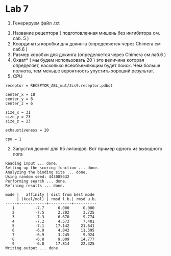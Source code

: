 # Lab 7

1) Генерируем файл .txt  
1. Название рецептора ( подготовленная мишень без ингибитора см. лаб. 5 )  
2. Координаты коробки для докинга (определяется через Chimera см лаб.6 )  
3. Размер коробки для докинга (определяется через Chimera см лаб.6 )  
4. Охват* ( мы будем использовать 20 ) это величина которая определяет, насколько всеобъемлющим будет поиск. Чем больше полнота, тем меньше вероятность упустить хороший результат.  
5. CPU  
```
receptor = RECEPTOR_ABL_mut/3cs9.receptor.pdbqt

center_x = 18
center_y = 8
center_z = 6

size_x = 31
size_y = 23
size_z = 23

exhaustiveness = 20

cpu = 1
```
2) Запустил докинг для 65 лигандов. Вот пример одного из выводного лога  
```
Reading input ... done.
Setting up the scoring function ... done.
Analyzing the binding site ... done.
Using random seed: 443085632
Performing search ... done.
Refining results ... done.

mode |   affinity | dist from best mode
     | (kcal/mol) | rmsd l.b.| rmsd u.b.
-----+------------+----------+----------
   1         -7.7      0.000      0.000
   2         -7.5      2.202      3.725
   3         -7.3      6.670      9.774
   4         -7.2      4.573      7.401
   5         -7.1     17.142     21.641
   6         -6.9      4.042     11.395
   7         -6.9      3.245      9.924
   8         -6.8      9.009     14.777
   9         -6.8     17.814     22.325
Writing output ... done.
```